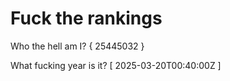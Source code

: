 # Fuck the rankings

Who the hell am I?
{ 25445032 }

What fucking year is it?
[ 2025-03-20T00:40:00Z ]
